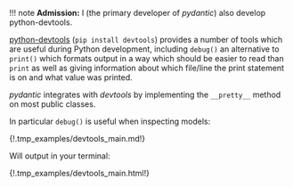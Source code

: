 !!! note
    **Admission:** I (the primary developer of *pydantic*) also develop python-devtools.

[python-devtools](https://python-devtools.helpmanual.io/) (`pip install devtools`) provides a number of tools which
are useful during Python development, including `debug()` an alternative to `print()` which formats output in a way
which should be easier to read than `print` as well as giving information about which file/line the print statement
is on and what value was printed.

*pydantic* integrates with *devtools* by implementing the `__pretty__` method on most public classes.

In particular `debug()` is useful when inspecting models:


{!.tmp_examples/devtools_main.md!}

Will output in your terminal:

{!.tmp_examples/devtools_main.html!}
